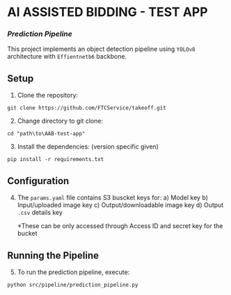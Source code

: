 # **AI ASSISTED BIDDING - TEST APP**
### ***Prediction Pipeline***

This project implements an object detection pipeline using `YOLOv8` architecture with `Effientnetb6` backbone.

## **Setup**

1. Clone the repository:
  ```
  git clone https://github.com/FTCService/takeoff.git
  ```
2. Change directory to git clone:
```
cd "path\to\AAB-test-app"
```
3. Install the dependencies: (version specific given)
  ```
  pip install -r requirements.txt
  ```

## **Configuration**

4. The `params.yaml` file contains S3 buscket keys for:
   a) Model key
   b) Input/uploaded image key
   c) Output/downloadable image key
   d) Output `.csv` details key

   *These can be only accessed through Access ID and secret key for the bucket

## **Running the Pipeline**

5. To run the prediction pipeline, execute:
```
python src/pipeline/prediction_pipeline.py
```
